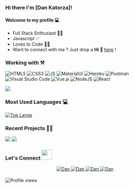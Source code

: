 ### Hi there I'm [Dan Katorza]!


#### Welcome to my profile 💻

* Full Stack Enthusiast  👨‍💻
* Javascript ✅
* Loves to Code 👨‍💻
* Want to connect with me ? Just drop a **Hi** 👋 [here](https://www.linkedin.com/in/dan-katorza) ! 

### Working with ⚒

![HTML5](https://img.shields.io/badge/HTML5-E34F26?style=for-the-badge&logo=html5&logoColor=white)
![CSS3](https://img.shields.io/badge/CSS3-1572B6?style=for-the-badge&logo=css3&logoColor=white)
![JS](https://img.shields.io/badge/JavaScript-F7DF1E?style=for-the-badge&logo=javascript&logoColor=black)
![MaterialUI](https://img.shields.io/badge/Material--UI-0081CB?style=for-the-badge&logo=material-ui&logoColor=white)
![Heroku](https://img.shields.io/badge/Heroku-430098?style=for-the-badge&logo=heroku&logoColor=white)
![Postman](https://img.shields.io/badge/Postman-FF6C37?style=for-the-badge&logo=Postman&logoColor=white)
![Visual Studio Code](https://img.shields.io/badge/Visual%20Studio%20Code-0078d7.svg?style=for-the-badge&logo=visual-studio-code&logoColor=white)
![Vue.js](https://img.shields.io/badge/vuejs-%2335495e.svg?style=for-the-badge&logo=vuedotjs&logoColor=%234FC08D)
![NodeJS](https://img.shields.io/badge/node.js-6DA55F?style=for-the-badge&logo=node.js&logoColor=white)
![React](https://img.shields.io/badge/react-%2320232a.svg?style=for-the-badge&logo=react&logoColor=%2361DAFB)

<img src="https://github-readme-stats.vercel.app/api?username=dkatorza&&show_icons=true&count_private=true&include_all_commits=true"/>


### Most Used Languages 💻

[![Top Langs](https://github-readme-stats.vercel.app/api/top-langs/?username=dkatorza&layout=compact&theme=midnight-purple)](https://github.com/dkatorza)


### Recent Projects 👨‍💻

<img src="https://github-readme-stats.vercel.app/api/pin/?username=dkatorza&repo=jello&show_icons=true&theme=monokai">
<img src="https://github-readme-stats.vercel.app/api/pin/?username=dkatorza&repo=cryptocoin&show_icons=true&theme=monokai">

### Let's Connect <img src="https://raw.githubusercontent.com/ShahriarShafin/ShahriarShafin/main/Assets/handshake.gif" height="32px">

<div align="center">
 <a href="https://www.linkedin.com/in/dan-katorza/" target="_blank">
<img src=https://img.shields.io/badge/linkedin-%231E77B5.svg?&style=for-the-badge&logo=linkedin&logoColor=white alt=Dan Katorza linkedin style="margin-bottom: 5px;" />
</a>
  
 <a href="https://github.com/dkatorza" target="_blank">
<img src=https://img.shields.io/badge/GitHub-100000?style=for-the-badge&logo=github&logoColor=white alt=Dan Katorza GitHub style="margin-bottom: 5px;" />
</a>


<a href="mailto:dkatorza@gmail.com" target="_blank">
<img src=https://img.shields.io/badge/Gmail-D14836?style=for-the-badge&logo=gmail&logoColor=white" alt=Dan Katorza gmail style="margin-bottom: 5px;" />
</a>

                                                                                                                                                 
<a href="https://www.facebook.com/dan.katorza" target="_blank">
<img src=https://img.shields.io/badge/Facebook-1877F2?style=for-the-badge&logo=facebook&logoColor=white alt=Dan Katorza Facebook style="margin-bottom: 5px;" />
</a>  

</div>  


![Profile views](https://gpvc.arturio.dev/dkatorza)
